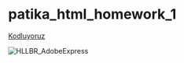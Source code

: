 # patika_html_homework_1

 [Kodluyoruz](https://app.patika.dev)

![HLLBR_AdobeExpress](https://user-images.githubusercontent.com/19255601/196248706-07a75eb8-a37d-45ce-b79d-7635d15d2293.gif)
